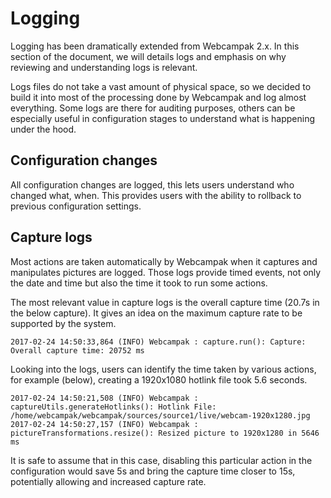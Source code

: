 # Logging

Logging has been dramatically extended from Webcampak 2.x. In this section of the document, we will details logs and emphasis on why reviewing and understanding logs is relevant.

Logs files do not take a vast amount of physical space, so we decided to build it into most of the processing done by Webcampak and log almost everything. Some logs are there for auditing purposes, others can be especially useful in configuration stages to understand what is happening under the hood.

## Configuration changes

All configuration changes are logged, this lets users understand who changed what, when. This provides users with the ability to rollback to previous configuration settings.

## Capture logs

Most actions are taken automatically by Webcampak when it captures and manipulates pictures are logged. Those logs provide timed events, not only the date and time but also the time it took to run some actions.

The most relevant value in capture logs is the overall capture time (20.7s in the below capture). It gives an idea on the maximum capture rate to be supported by the system.

```Logs
2017-02-24 14:50:33,864 (INFO) Webcampak : capture.run(): Capture: Overall capture time: 20752 ms
```

Looking into the logs, users can identify the time taken by various actions, for example (below), creating a 1920x1080 hotlink file took 5.6 seconds.

```Logs
2017-02-24 14:50:21,508 (INFO) Webcampak : captureUtils.generateHotlinks(): Hotlink File: /home/webcampak/webcampak/sources/source1/live/webcam-1920x1280.jpg
2017-02-24 14:50:27,157 (INFO) Webcampak : pictureTransformations.resize(): Resized picture to 1920x1280 in 5646 ms
```

It is safe to assume that in this case, disabling this particular action in the configuration would save 5s and bring the capture time closer to 15s, potentially allowing and increased capture rate.
